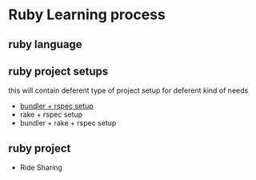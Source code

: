 # Ruby Learning process
## ruby language 

## ruby project setups
this will contain deferent type of project setup for deferent kind of needs
* [bundler + rspec setup](/project-init/bundler-setup/readme.md)
* rake + rspec setup
* bundler + rake + rspec setup


## ruby project
* Ride Sharing  
